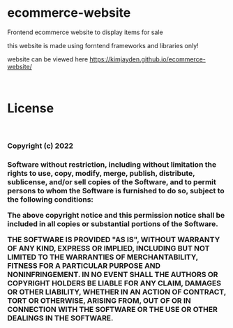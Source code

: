 # ecommerce-website
Frontend ecommerce website to display items for sale

this website is made using forntend frameworks and libraries only!

website can be viewed here https://kimjayden.github.io/ecommerce-website/



 <br>
<h1> License </h1>
<br>

<h3>Copyright (c) 2022  <h3>

Software without restriction, including without limitation the rights to use, copy, modify, merge, publish, distribute, sublicense, and/or sell copies of the Software, and to permit persons to whom the Software is furnished to do so, subject to the following conditions:

The above copyright notice and this permission notice shall be included in all copies or substantial portions of the Software.

THE SOFTWARE IS PROVIDED "AS IS", WITHOUT WARRANTY OF ANY KIND, EXPRESS OR IMPLIED, INCLUDING BUT NOT LIMITED TO THE WARRANTIES OF MERCHANTABILITY, FITNESS FOR A PARTICULAR PURPOSE AND NONINFRINGEMENT. IN NO EVENT SHALL THE AUTHORS OR COPYRIGHT HOLDERS BE LIABLE FOR ANY CLAIM, DAMAGES OR OTHER LIABILITY, WHETHER IN AN ACTION OF CONTRACT, TORT OR OTHERWISE, ARISING FROM, OUT OF OR IN CONNECTION WITH THE SOFTWARE OR THE USE OR OTHER DEALINGS IN THE SOFTWARE.


